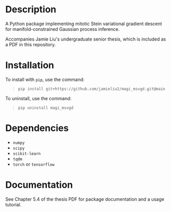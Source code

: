 # Description
A Python package implementing mitotic Stein variational gradient descent for manifold-constrained Gaussian process inference.

Accompanies Jamie Liu's undergraduate senior thesis, which is included as a PDF in this repository.

# Installation
To install with `pip`, use the command:
> `pip install git+https://github.com/jamieliu2/magi_msvgd.git@main`

To uninstall, use the command:
> `pip uninstall magi_msvgd`

# Dependencies
* `numpy`
* `scipy`
* `scikit-learn`
* `tqdm`
* `torch` or `tensorflow`

# Documentation
See Chapter 5.4 of the thesis PDF for package documentation and a usage tutorial.

